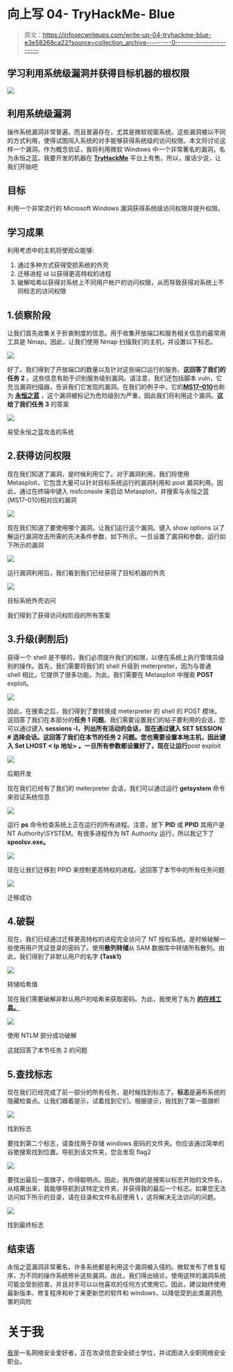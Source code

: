 # 向上写 04- TryHackMe- Blue

> 原文：<https://infosecwriteups.com/write-up-04-tryhackme-blue-e3e58268ca22?source=collection_archive---------0----------------------->

## 学习利用系统级漏洞并获得目标机器的根权限

![](img/07b01e2469ddfe037506f69d381b0c52.png)

## 利用系统级漏洞

操作系统漏洞非常普遍，而且普遍存在，尤其是微软视窗系统。这些漏洞被以不同的方式利用，使得试图闯入系统的对手能够获得系统级的访问权限。本文将讨论这样一个漏洞。作为概念验证，我将利用微软 Windows 中一个非常著名的漏洞，名为永恒之蓝。我要开发的机器在 [**TryHackMe**](https://tryhackme.com/room/blue) 平台上有售。所以，废话少说，让我们开始吧

## 目标

利用一个非常流行的 Microsoft Windows 漏洞获得系统级访问权限并提升权限。

## 学习成果

利用考虑中的主机将使观众能够:

1.  通过多种方式获得受损系统的外壳
2.  迁移进程 id 以获得更高特权的进程
3.  破解哈希以获得对系统上不同用户帐户的访问权限，从而导致获得对系统上不同标志的访问权限

## 1.侦察阶段

让我们首先收集关于折衷制度的信息。用于收集开放端口和服务相关信息的最常用工具是 Nmap。因此，让我们使用 Nmap 扫描我们的主机，并设置以下标志。

![](img/4e0010264637f6f6c27a4d9c5b46d70c.png)

好了，我们得到了开放端口的数量以及针对这些端口运行的服务。**这回答了我们的任务 2** 。这些信息有助于识别服务级别漏洞。请注意，我们还包括脚本 vuln，它充当漏洞扫描器，告诉我们它发现的漏洞。在我们的例子中，它的[**MS17–010**](https://docs.microsoft.com/en-us/security-updates/SecurityBulletins/2017/ms17-010)也称为 [**永恒之蓝**](https://en.wikipedia.org/wiki/EternalBlue#cite_note-microsoft.com-20) ，这个漏洞被标记为危险级别为严重，因此我们将利用这个漏洞。**这给了我们任务 3** 的答案

![](img/a76650b087b34fb269d863203886d046.png)

易受永恒之蓝攻击的系统

## 2.获得访问权限

现在我们知道了漏洞，是时候利用它了。对于漏洞利用，我们将使用 Metasploit，它包含大量可以针对目标系统运行的漏洞利用和 post 漏洞利用。因此，通过在终端中键入 msfconsole 来启动 Metasploit，并搜索与永恒之蓝(MS17–010)相对应的漏洞

![](img/9b070be713bffc71f095425f09b4ef4a.png)

现在我们知道了要使用哪个漏洞，让我们运行这个漏洞。键入 show options 以了解运行漏洞攻击所需的先决条件参数，如下所示。一旦设置了漏洞和参数，运行如下所示的漏洞

![](img/4e9248f298965537758ccc38b8305d9b.png)

运行漏洞利用后，我们看到我们已经获得了目标机器的外壳

![](img/5b5a8287e7fb469399293f6019a41f47.png)

目标系统外壳访问

我们得到了获得访问权阶段的所有答案

## 3.升级(剥削后)

获得一个 shell 是不够的，我们必须提升我们的权限，以便在系统上执行管理员级别的操作。首先，我们需要将我们的 shell 升级到 meterpreter，因为与普通 shell 相比，它提供了很多功能。为此，我们需要在 Metasploit 中搜索 **POST** exploit。

![](img/db57db25d8736cc5b900ac9b872795bc.png)

因此，在搜索之后，我们得到了要转换成 meterpreter 的 shell 的 POST 模块。这回答了我们在本部分的**任务 1 问题**。我们需要设置我们的帖子要利用的会话，您可以通过键入 **sessions -l，**列出所有活动的会话，现在通过键入 **SET SESSION #** 选择会话。这回答了我们在本节的任务 2 问题。您也需要设置本地主机，因此键入 **Set LHOST < Ip 地址>** 。一旦所有参数都设置好了，现在让**运行**post exploit

![](img/5667137e5347e40b1ef8a3a7bfb49d1f.png)

后期开发

现在我们已经有了我们的 meterpreter 会话，我们可以通过运行 **getsystem** 命令来验证系统信息

![](img/6dba108142125e7c567e9baab95dcc03.png)

运行 **ps** 命令检查系统上正在运行的所有进程。注意，放下 **PID** 或 **PPID** 其用户是 NT Authority\SYSTEM。有很多进程作为 NT Authority 运行，所以我记下了**spoolsv.exe。**

![](img/71dcc357d2761113be498d31f70de5a0.png)

现在让我们迁移到 PPID 来控制更高特权的进程。这回答了本节中的所有任务问题

![](img/7c042082b5b0569d73ddd11823006168.png)

迁移成功

## 4.破裂

现在，我们已经通过迁移更高特权的进程完全访问了 NT 授权系统。是时候破解一些使用用户凭证登录的密码了。使用**散列转储**从 SAM 数据库中转储所有散列。由此，我们得到了非默认用户的名字 **(Task1)**

![](img/7c1439c3b281a07f19c39d9eafd20b5c.png)

转储哈希值

现在我们需要破解非默认用户的哈希来获取密码。为此，我使用了名为 [**的在线工具。**](https://crackstation.net/)

![](img/d5d9cd70215c18aa5cab3359e2cd19d0.png)

使用 NTLM 部分成功破解

这就回答了本节任务 2 的问题

## 5.查找标志

现在我们已经完成了前一部分的所有任务，是时候找到标志了。**标志**是遍布系统的隐藏检查点。让我们跟着提示，试着找到它们。根据提示，我找到了第一面旗帜

![](img/0c2a8107aa682d6443a45e5b6dcb058c.png)

找到标志

要找到第二个标志，请查找用于存储 windows 密码的文件夹。你应该通过简单的谷歌搜索找到位置。导航到该文件夹，您会发现 flag2

![](img/2395366d716673bf5b4c995a6ce04264.png)

要找出最后一面旗子，你得聪明点。因此，我所做的是搜索以标志开始的文件名，从结果出来，我能够导航到该特定文件夹，并获得我的最后一个标志。如果您无法访问如下所示的目录，请在目录和文件名前使用 **\\** ，这将解决无法访问的问题。

![](img/48fd8aaa41ede704065016e873cfb414.png)

找到最终标志

## 结束语

永恒之蓝漏洞非常著名，许多系统都是利用这个漏洞被入侵的。微软发布了修复程序，为不同的操作系统修补这些漏洞。由此，我们得出结论，使用这样的漏洞系统可能会受到损害，并且对手可以以他喜欢的任何方式使用它。因此，建议始终使用最新版本、修复程序和补丁来更新您的软件和 windows，以降低受到此类漏洞危害的风险

# 关于我

[我](https://medium.com/@anon_7)是一名网络安全爱好者，正在攻读信息安全硕士学位，并试图进入全职网络安全职业。
